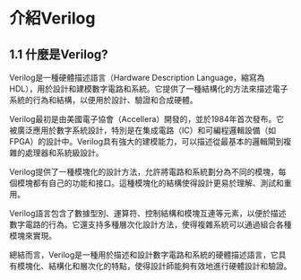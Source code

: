 # 介紹Verilog
## 1.1 什麼是Verilog?
Verilog是一種硬體描述語言（Hardware Description Language，縮寫為HDL），用於設計和建模數字電路和系統。它提供了一種結構化的方法來描述電子系統的行為和結構，以便用於設計、驗證和合成硬體。

Verilog最初是由美國電子協會（Accellera）開發的，並於1984年首次發布。它被廣泛應用於數字系統設計，特別是在集成電路（IC）和可編程邏輯設備（如FPGA）的設計中。Verilog具有強大的建模能力，可以描述從最基本的邏輯閘到複雜的處理器和系統級設計。

Verilog提供了一種模塊化的設計方法，允許將電路和系統劃分為不同的模塊，每個模塊都有自己的功能和接口。這種模塊化的結構使得設計更易於理解、測試和重用。

Verilog語言包含了數據型別、運算符、控制結構和模塊互連等元素，以便於描述數字電路的行為。它還支持多種層次化設計方法，使得複雜系統可以通過組合各種模塊來實現。

總結而言，Verilog是一種用於描述和設計數字電路和系統的硬體描述語言，它具有模塊化、結構化和層次化的特點，使得設計師能夠有效地進行硬體設計和驗證。
